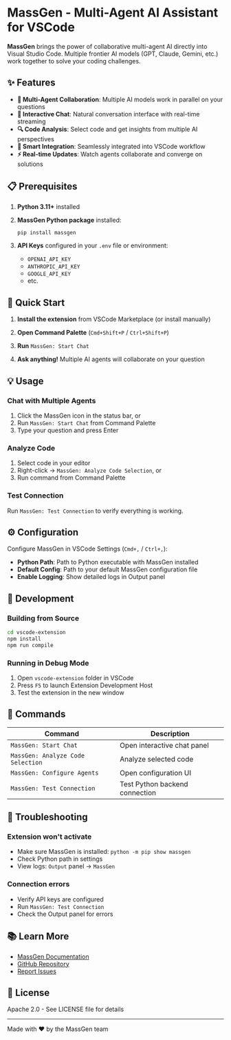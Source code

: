# MassGen - Multi-Agent AI Assistant for VSCode

**MassGen** brings the power of collaborative multi-agent AI directly into Visual Studio Code. Multiple frontier AI models (GPT, Claude, Gemini, etc.) work together to solve your coding challenges.

## ✨ Features

- **🤝 Multi-Agent Collaboration**: Multiple AI models work in parallel on your questions
- **💬 Interactive Chat**: Natural conversation interface with real-time streaming
- **🔍 Code Analysis**: Select code and get insights from multiple AI perspectives
- **🎯 Smart Integration**: Seamlessly integrated into VSCode workflow
- **⚡ Real-time Updates**: Watch agents collaborate and converge on solutions

## 📋 Prerequisites

1. **Python 3.11+** installed
2. **MassGen Python package** installed:
   ```bash
   pip install massgen
   ```

3. **API Keys** configured in your `.env` file or environment:
   - `OPENAI_API_KEY`
   - `ANTHROPIC_API_KEY`
   - `GOOGLE_API_KEY`
   - etc.

## 🚀 Quick Start

1. **Install the extension** from VSCode Marketplace (or install manually)

2. **Open Command Palette** (`Cmd+Shift+P` / `Ctrl+Shift+P`)

3. **Run** `MassGen: Start Chat`

4. **Ask anything!** Multiple AI agents will collaborate on your question

## 💡 Usage

### Chat with Multiple Agents

1. Click the MassGen icon in the status bar, or
2. Run `MassGen: Start Chat` from Command Palette
3. Type your question and press Enter

### Analyze Code

1. Select code in your editor
2. Right-click → `MassGen: Analyze Code Selection`, or
3. Run command from Command Palette

### Test Connection

Run `MassGen: Test Connection` to verify everything is working.

## ⚙️ Configuration

Configure MassGen in VSCode Settings (`Cmd+,` / `Ctrl+,`):

- **Python Path**: Path to Python executable with MassGen installed
- **Default Config**: Path to your default MassGen configuration file
- **Enable Logging**: Show detailed logs in Output panel

## 🔧 Development

### Building from Source

```bash
cd vscode-extension
npm install
npm run compile
```

### Running in Debug Mode

1. Open `vscode-extension` folder in VSCode
2. Press `F5` to launch Extension Development Host
3. Test the extension in the new window

## 📝 Commands

| Command | Description |
|---------|-------------|
| `MassGen: Start Chat` | Open interactive chat panel |
| `MassGen: Analyze Code Selection` | Analyze selected code |
| `MassGen: Configure Agents` | Open configuration UI |
| `MassGen: Test Connection` | Test Python backend connection |

## 🐛 Troubleshooting

### Extension won't activate

- Make sure MassGen is installed: `python -m pip show massgen`
- Check Python path in settings
- View logs: `Output` panel → `MassGen`

### Connection errors

- Verify API keys are configured
- Run `MassGen: Test Connection`
- Check the Output panel for errors

## 📚 Learn More

- [MassGen Documentation](https://docs.massgen.io)
- [GitHub Repository](https://github.com/Leezekun/MassGen)
- [Report Issues](https://github.com/Leezekun/MassGen/issues)

## 📄 License

Apache 2.0 - See LICENSE file for details

---

Made with ❤️ by the MassGen team
